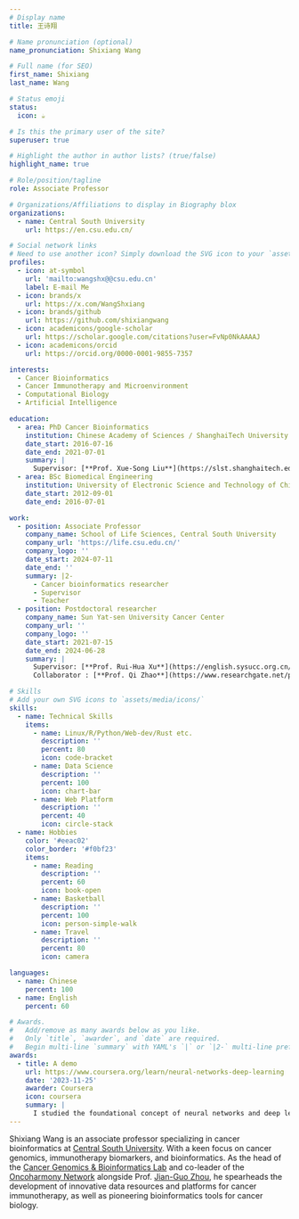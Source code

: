 ```yaml
---
# Display name
title: 王诗翔

# Name pronunciation (optional)
name_pronunciation: Shixiang Wang

# Full name (for SEO)
first_name: Shixiang
last_name: Wang

# Status emoji
status:
  icon: ☕️

# Is this the primary user of the site?
superuser: true

# Highlight the author in author lists? (true/false)
highlight_name: true

# Role/position/tagline
role: Associate Professor

# Organizations/Affiliations to display in Biography blox
organizations:
  - name: Central South University
    url: https://en.csu.edu.cn/

# Social network links
# Need to use another icon? Simply download the SVG icon to your `assets/media/icons/` folder.
profiles:
  - icon: at-symbol
    url: 'mailto:wangshx@@csu.edu.cn'
    label: E-mail Me
  - icon: brands/x
    url: https://x.com/WangShxiang
  - icon: brands/github
    url: https://github.com/shixiangwang
  - icon: academicons/google-scholar
    url: https://scholar.google.com/citations?user=FvNp0NkAAAAJ
  - icon: academicons/orcid
    url: https://orcid.org/0000-0001-9855-7357

interests:
  - Cancer Bioinformatics
  - Cancer Immunotherapy and Microenvironment
  - Computational Biology
  - Artificial Intelligence

education:
  - area: PhD Cancer Bioinformatics
    institution: Chinese Academy of Sciences / ShanghaiTech University
    date_start: 2016-07-16
    date_end: 2021-07-01
    summary: |
      Supervisor: [**Prof. Xue-Song Liu**](https://slst.shanghaitech.edu.cn/lxs_en/main.htm)
  - area: BSc Biomedical Engineering
    institution: University of Electronic Science and Technology of China
    date_start: 2012-09-01
    date_end: 2016-07-01

work:
  - position: Associate Professor
    company_name: School of Life Sciences, Central South University
    company_url: 'https://life.csu.edu.cn/'
    company_logo: ''
    date_start: 2024-07-11
    date_end: ''
    summary: |2-
      - Cancer bioinformatics researcher
      - Supervisor
      - Teacher
  - position: Postdoctoral researcher
    company_name: Sun Yat-sen University Cancer Center
    company_url: ''
    company_logo: ''
    date_start: 2021-07-15
    date_end: 2024-06-28
    summary: |
      Supervisor: [**Prof. Rui-Hua Xu**](https://english.sysucc.org.cn/info_19.aspx?itemid=154);
      Collaborator : [**Prof. Qi Zhao**](https://www.researchgate.net/profile/Qi-Zhao-27) & [**Prof. Feng Wang**](https://www.researchgate.net/profile/Feng-Wang-245)

# Skills
# Add your own SVG icons to `assets/media/icons/`
skills:
  - name: Technical Skills
    items:
      - name: Linux/R/Python/Web-dev/Rust etc.
        description: ''
        percent: 80
        icon: code-bracket
      - name: Data Science
        description: ''
        percent: 100
        icon: chart-bar
      - name: Web Platform
        description: ''
        percent: 40
        icon: circle-stack
  - name: Hobbies
    color: '#eeac02'
    color_border: '#f0bf23'
    items:
      - name: Reading
        description: ''
        percent: 60
        icon: book-open
      - name: Basketball
        description: ''
        percent: 100
        icon: person-simple-walk
      - name: Travel
        description: ''
        percent: 80
        icon: camera

languages:
  - name: Chinese
    percent: 100
  - name: English
    percent: 60

# Awards.
#   Add/remove as many awards below as you like.
#   Only `title`, `awarder`, and `date` are required.
#   Begin multi-line `summary` with YAML's `|` or `|2-` multi-line prefix and indent 2 spaces below.
awards:
  - title: A demo
    url: https://www.coursera.org/learn/neural-networks-deep-learning
    date: '2023-11-25'
    awarder: Coursera
    icon: coursera
    summary: |
      I studied the foundational concept of neural networks and deep learning. By the end, I was familiar with the significant technological trends driving the rise of deep learning; build, train, and apply fully connected deep neural networks; implement efficient (vectorized) neural networks; identify key parameters in a neural network’s architecture; and apply deep learning to your own applications.
---
```



Shixiang Wang is an associate professor specializing in cancer bioinformatics at [Central South University](https://faculty.csu.edu.cn/wangshixiang). With a keen focus on cancer genomics, immunotherapy biomarkers, and bioinformatics. As the head of the [Cancer Genomics & Bioinformatics Lab](https://github.com/WangLabCSU) and co-leader of the [Oncoharmony Network](https://zhoulab.ac.cn/) alongside Prof. [Jian-Guo Zhou](https://www.researchgate.net/profile/Jian-Guo-Zhou), he spearheads the development of innovative data resources and platforms for cancer immunotherapy, as well as pioneering bioinformatics tools for cancer biology.

